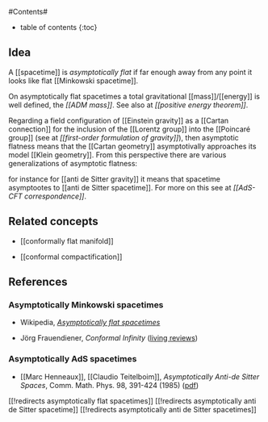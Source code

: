 
#Contents#
* table of contents
{:toc}

## Idea

A [[spacetime]] is _asymptotically flat_ if far enough away from any point it looks like flat [[Minkowski spacetime]].

On asymptotically flat spacetimes a total gravitational [[mass]]/[[energy]] is well defined, the _[[ADM mass]]_. See also at _[[positive energy theorem]]_.

Regarding a field configuration of [[Einstein gravity]] as a [[Cartan connection]] for the inclusion of the [[Lorentz group]] into the [[Poincaré group]] (see at _[[first-order formulation of gravity]]_), then asymptotic flatness means that the [[Cartan geometry]] asymptotivally approaches its model [[Klein geometry]]. From this perspective there are various generalizations of asymptotic flatness: 

for instance for [[anti de Sitter gravity]] it means that spacetime asymptootes to [[anti de Sitter spacetime]]. For more on this see at _[[AdS-CFT correspondence]]_.

## Related concepts

* [[conformally flat manifold]]

* [[conformal compactification]]

## References

### Asymptotically Minkowski spacetimes

* Wikipedia, _[Asymptotically flat spacetimes](http://en.wikipedia.org/wiki/Asymptotically_flat_spacetime)_

* J&#246;rg Frauendiener, _Conformal Infinity_ ([living reviews](http://relativity.livingreviews.org/Articles/lrr-2000-4/))

### Asymptotically AdS spacetimes

* [[Marc Henneaux]], [[Claudio Teitelboim]], _Asymptotically Anti-de Sitter Spaces_, Comm. Math. Phys. 98, 391-424 (1985) ([pdf](http://srv2.fis.puc.cl/~mbanados/Cursos/TopicosRelatividadAvanzada/HenneauxTeitelboim.pdf))


[[!redirects asymptotically flat spacetimes]]
[[!redirects asymptotically anti de Sitter spacetime]]
[[!redirects asymptotically anti de Sitter spacetimes]]
